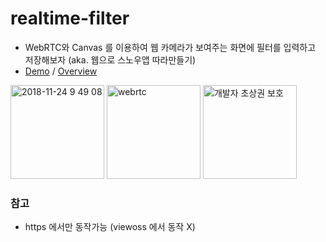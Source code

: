 # realtime-filter
- WebRTC와 Canvas 를 이용하여 웹 카메라가 보여주는 화면에 필터를 입력하고 저장해보자 (aka. 웹으로 스노우앱 따라만들기)
- [Demo](https://pages.oss.navercorp.com/ApolloFE/realtime-filter/dist/index.html) / [Overview](./docs/0.overview.md)

<img height="150" alt="2018-11-24 9 49 08" src="https://media.oss.navercorp.com/user/237/files/9f3fbc46-f4c1-11e8-8dfa-af0d10587258">

<img height="150" alt="webrtc" src="https://media.oss.navercorp.com/user/237/files/266aa23a-f4cc-11e8-9879-4ed91f9a3314">

<img height="150" alt="개발자 초상권 보호" src="https://media.oss.navercorp.com/user/237/files/44c74b50-f4d8-11e8-865c-77cbbdfdf8f3">

### 참고
- https 에서만 동작가능 (viewoss 에서 동작 X)

